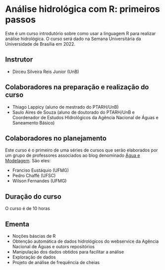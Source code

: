 # Análise hidrológica com R: primeiros passos

Este é um curso introdutório sobre como usar a linguagem R para realizar análise hidrológica. O curso será dado na Semana Universitária da Universidade de Brasília em 2022.

## Instrutor

- Dirceu Silveira Reis Junior (UnB)

## Colaboradores na preparação e realização do curso

- Thiago Lappicy (aluno de mestrado do PTARH/UnB)
- Saulo Aires de Souza (aluno de doutorado do PTARH/UnB e Coordenador de Estudos HIdrológicos da Agência Nacional de Águas e Saneamento Básico)

## Colaboradores no planejamento

Este curso é o primeiro de uma séries de cursos que serão elaborados por um grupo de professores associados ao blog denominado [Água e Modelagem](https://aguaemodelagem.wordpress.com). São eles:

- Franciso Eustáquio (UFMG)
- Pedro Chaffé (UFSC)
- Wilson Fernandes (UFMG)

## Duração do curso

O curso é de 10 horas

## Ementa

- Noções báscias de R
- Obtenção automática de dados hidrológicos do webservice da Agência Nacional de Águas e outors repositórios
- Manipulação dos dados obtidos para facilitar a análise
- Exploração de dados
- Projeto de análise de frequência de cheias
